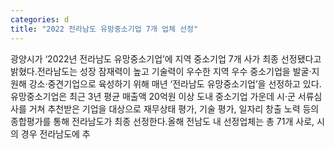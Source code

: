 ```yaml
---
categories: d
title: "2022 전라남도 유망중소기업 7개 업체 선정"
---
```

광양시가 ‘2022년 전라남도 유망중소기업’에 지역 중소기업 7개 사가 최종 선정됐다고 밝혔다.전라남도는 성장 잠재력이 높고 기술력이 우수한 지역 우수 중소기업을 발굴·지원해 강소·중견기업으로 육성하기 위해 매년 ‘전라남도 유망중소기업’을 선정하고 있다.유망중소기업은 최근 3년 평균 매출액 20억원 이상 도내 중소기업 가운데 시·군 서류심사를 거쳐 추천받은 기업을 대상으로 재무상태 평가, 기술 평가, 일자리 창출 노력 등의 종합평가를 통해 전라남도가 최종 선정한다.올해 전남도 내 선정업체는 총 71개 사로, 시의 경우 전라남도에 추